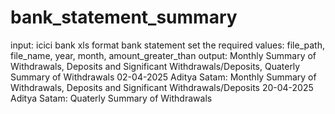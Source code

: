 # bank_statement_summary

input: icici bank xls format bank statement
set the required values: file_path, file_name, year, month, amount_greater_than
output: Monthly Summary of Withdrawals, Deposits and Significant Withdrawals/Deposits, Quaterly Summary of Withdrawals
02-04-2025 Aditya Satam: Monthly Summary of Withdrawals, Deposits and Significant Withdrawals/Deposits
20-04-2025 Aditya Satam: Quaterly Summary of Withdrawals

